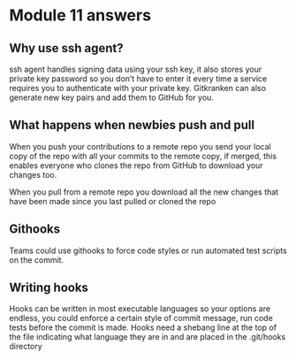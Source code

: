 Module 11 answers
=================

## Why use ssh agent?
ssh agent handles signing data using your ssh key, it also stores your private key password so you don’t have to enter it every time a service requires you to authenticate with your private key. Gitkranken can also generate new key pairs and add them to GitHub for you.

## What happens when newbies push and pull
When you push your contributions to a remote repo you send your local copy of the repo with all your commits to the remote copy, if merged, this enables everyone who clones the repo from GitHub to download your changes too.

When you pull from a remote repo you download all the new changes that have been made since you last pulled or cloned the repo

## Githooks
Teams could use githooks to force code styles or run automated test scripts on the commit. 

## Writing hooks
Hooks can be written in most executable languages so your options are endless, you could enforce a certain style of commit message, run code tests before the commit is made. Hooks need a shebang line at the top of the file indicating what language they are in and are placed in the .git/hooks directory 
